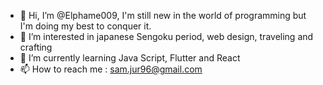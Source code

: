 - 👋 Hi, I’m @Elphame009, I'm still new in the world of programming but I'm doing my best to conquer it.
- 👀 I’m interested in japanese Sengoku period, web design, traveling and crafting
- 🌱 I’m currently learning Java Script, Flutter and React
- 📫 How to reach me : sam.jur96@gmail.com

<!---
Elphame009/Elphame009 is a ✨ special ✨ repository because its `README.md` (this file) appears on your GitHub profile.
You can click the Preview link to take a look at your changes.
--->
